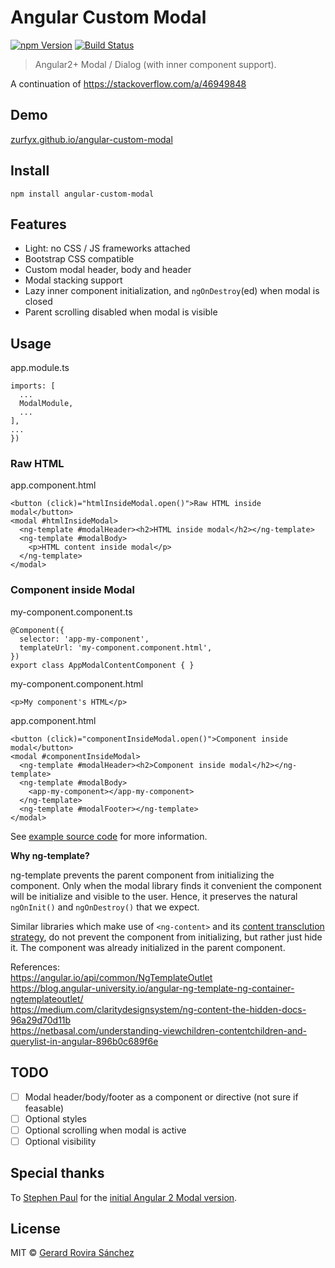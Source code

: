 # Angular Custom Modal

[![npm Version](https://img.shields.io/npm/v/angular-custom-modal.svg)](https://www.npmjs.com/package/angular-custom-modal)
[![Build Status](https://travis-ci.org/zurfyx/angular-custom-modal.svg?branch=master)](https://travis-ci.org/zurfyx/angular-custom-modal)

> Angular2+ Modal / Dialog (with inner component support).

A continuation of https://stackoverflow.com/a/46949848

## Demo

[zurfyx.github.io/angular-custom-modal](https://zurfyx.github.io/angular-custom-modal/)

## Install

```
npm install angular-custom-modal
```

## Features

- Light: no CSS / JS frameworks attached
- Bootstrap CSS compatible
- Custom modal header, body and header
- Modal stacking support
- Lazy inner component initialization, and `ngOnDestroy`(ed) when modal is closed
- Parent scrolling disabled when modal is visible

## Usage

app.module.ts

```
imports: [
  ...
  ModalModule,
  ...
],
...
})
```

### Raw HTML

app.component.html

```
<button (click)="htmlInsideModal.open()">Raw HTML inside modal</button>
<modal #htmlInsideModal>
  <ng-template #modalHeader><h2>HTML inside modal</h2></ng-template>
  <ng-template #modalBody>
    <p>HTML content inside modal</p>
  </ng-template>
</modal>
```

### Component inside Modal

my-component.component.ts

```
@Component({
  selector: 'app-my-component',
  templateUrl: 'my-component.component.html',
})
export class AppModalContentComponent { }
```

my-component.component.html

```
<p>My component's HTML</p>
```

app.component.html

```
<button (click)="componentInsideModal.open()">Component inside modal</button>
<modal #componentInsideModal>
  <ng-template #modalHeader><h2>Component inside modal</h2></ng-template>
  <ng-template #modalBody>
    <app-my-component></app-my-component>
  </ng-template>
  <ng-template #modalFooter></ng-template>
</modal>
```

See [example source code](https://github.com/zurfyx/angular-custom-modal/tree/master/example/app) for more information.

**Why ng-template?**

ng-template prevents the parent component from initializing the component. Only when the modal library finds it convenient the component will be initialize and visible to the user. Hence, it preserves the natural `ngOnInit()` and `ngOnDestroy()` that we expect.

Similar libraries which make use of `<ng-content>` and its [content transclution strategy](https://scotch.io/tutorials/angular-2-transclusion-using-ng-content#toc-multi-slot-transclusion), do not prevent the component from initializing, but rather just hide it. The component was already initialized in the parent component.

References:<br>
https://angular.io/api/common/NgTemplateOutlet<br>
https://blog.angular-university.io/angular-ng-template-ng-container-ngtemplateoutlet/<br>
https://medium.com/claritydesignsystem/ng-content-the-hidden-docs-96a29d70d11b<br>
https://netbasal.com/understanding-viewchildren-contentchildren-and-querylist-in-angular-896b0c689f6e<br>

## TODO

- [ ] Modal header/body/footer as a component or directive (not sure if feasable)
- [ ] Optional styles
- [ ] Optional scrolling when modal is active
- [ ] Optional visibility

## Special thanks

To [Stephen Paul](https://stackoverflow.com/users/1087131/stephen-paul) for the [initial Angular 2 Modal version](https://stackoverflow.com/a/40144809/2013580).

## License

MIT © [Gerard Rovira Sánchez](//zurfyx.com)